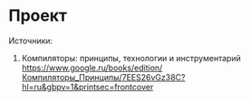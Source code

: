 # Проект

Источники:
1. Компиляторы: принципы, технологии и инструментарий
   https://www.google.ru/books/edition/Компиляторы_Принципы/7EES26vGz38C?hl=ru&gbpv=1&printsec=frontcover
